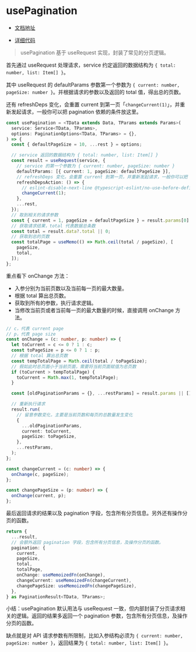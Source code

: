 # usePagination

- [文档地址](https://ahooks.js.org/zh-CN/hooks/use-pagination)

- [详细代码](https://github.com/GpingFeng/hooks/blob/guangping%2Fread-code/packages/hooks/src/usePagination/index.ts)

> usePagination 基于 useRequest 实现，封装了常见的分页逻辑。

首先通过 useRequest 处理请求，service 约定返回的数据结构为 `{ total: number, list: Item[] }`。

其中 useRequest 的 defaultParams 参数第一个参数为 `{ current: number, pageSize: number }`。并根据请求的参数以及返回的 total 值，得出总的页数。

还有 refreshDeps 变化，会重置 current 到第一页「`changeCurrent(1)`」，并重新发起请求，一般你可以把 pagination 依赖的条件放这里。

```ts
const usePagination = <TData extends Data, TParams extends Params>(
  service: Service<TData, TParams>,
  options: PaginationOptions<TData, TParams> = {},
) => {
  const { defaultPageSize = 10, ...rest } = options;

  // service 返回的数据结构为 { total: number, list: Item[] }
  const result = useRequest(service, {
    // service 的第一个参数为 { current: number, pageSize: number }
    defaultParams: [{ current: 1, pageSize: defaultPageSize }],
    // refreshDeps 变化，会重置 current 到第一页，并重新发起请求，一般你可以把 pagination 依赖的条件放这里
    refreshDepsAction: () => {
      // eslint-disable-next-line @typescript-eslint/no-use-before-define
      changeCurrent(1);
    },
    ...rest,
  });
  // 取到相关的请求参数
  const { current = 1, pageSize = defaultPageSize } = result.params[0] || {};
  // 获取请求结果，total 代表数据总条数
  const total = result.data?.total || 0;
  // 获取到总的页数
  const totalPage = useMemo(() => Math.ceil(total / pageSize), [
    pageSize,
    total,
  ]);
};
```

重点看下 onChange 方法：

- 入参分别为当前页数以及当前每一页的最大数量。
- 根据 total 算出总页数。
- 获取到所有的参数，执行请求逻辑。
- 当修改当前页或者当前每一页的最大数量的时候，直接调用 onChange 方法。

```ts
// c，代表 current page
// p，代表 page size
const onChange = (c: number, p: number) => {
  let toCurrent = c <= 0 ? 1 : c;
  const toPageSize = p <= 0 ? 1 : p;
  // 根据 total 算出总页数
  const tempTotalPage = Math.ceil(total / toPageSize);
  // 假如此时总页面小于当前页面，需要将当前页面赋值为总页数
  if (toCurrent > tempTotalPage) {
    toCurrent = Math.max(1, tempTotalPage);
  }

  const [oldPaginationParams = {}, ...restParams] = result.params || [];

  // 重新执行请求
  result.run(
    // 留意参数变化，主要是当前页数和每页的总数量发生变化
    {
      ...oldPaginationParams,
      current: toCurrent,
      pageSize: toPageSize,
    },
    ...restParams,
  );
};

const changeCurrent = (c: number) => {
  onChange(c, pageSize);
};

const changePageSize = (p: number) => {
  onChange(current, p);
};
```

最后返回请求的结果以及 pagination 字段，包含所有分页信息。另外还有操作分页的函数。

```ts
return {
  ...result,
  // 会额外返回 pagination 字段，包含所有分页信息，及操作分页的函数。
  pagination: {
    current,
    pageSize,
    total,
    totalPage,
    onChange: useMemoizedFn(onChange),
    changeCurrent: useMemoizedFn(changeCurrent),
    changePageSize: useMemoizedFn(changePageSize),
  },
} as PaginationResult<TData, TParams>;
```

小结：usePagination 默认用法与 useRequest 一致，但内部封装了分页请求相关的逻辑。返回的结果多返回一个 pagination 参数，包含所有分页信息，及操作分页的函数。

缺点就是对 API 请求参数有所限制，比如入参结构必须为 `{ current: number, pageSize: number }`，返回结果为 `{ total: number, list: Item[] }`。
